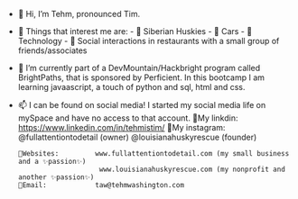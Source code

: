 - 👋 Hi, I’m Tehm, pronounced Tim.  

- 🥰 Things that interest me are:
      - 💖 Siberian Huskies
      - 💖 Cars
      - 💖 Technology
      - 💖 Social interactions in restaurants with a small group of friends/associates
   
- 🌱 I’m currently part of a DevMountain/Hackbright program called BrightPaths, that is sponsored by Perficient.
      In this bootcamp I am learning javaascript, a touch of python and sql, html and css.

- 📫 I can be found on social media!
      I started my social media life on mySpace and have no access to that account.
      💛My linkdin:       https://www.linkedin.com/in/tehmistim/
      💛My instagram:     @fullattentiontodetail (owner)
                          @louisianahuskyrescue (founder)
                      
      💛Websites:         www.fullattentiontodetail.com (my small business and a ✨passion✨)
                          www.louisianahuskyrescue.com (my nonprofit and another ✨passion✨)
      💙Email:            taw@tehmwashington.com
      

